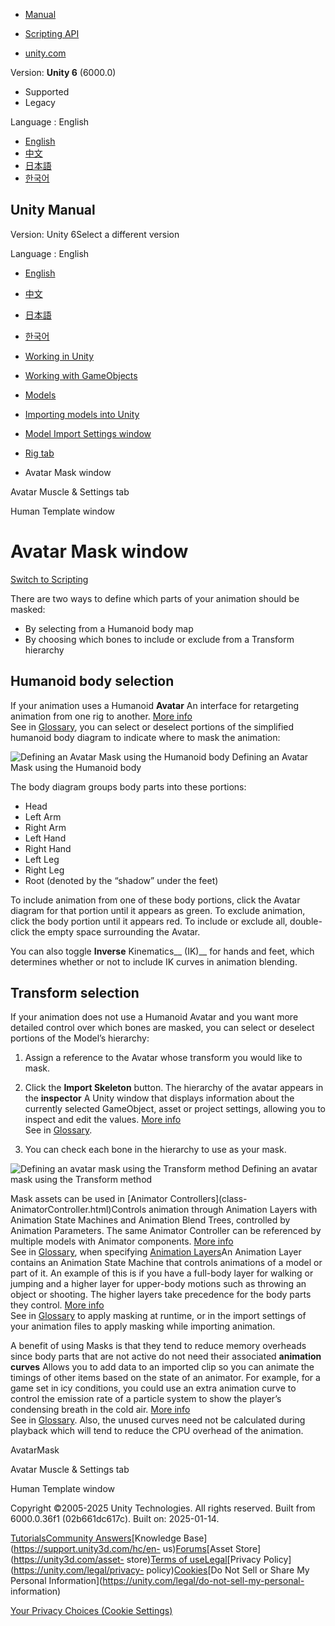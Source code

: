 [](https://docs.unity3d.com)

  * [Manual](../Manual/index.html)
  * [Scripting API](../ScriptReference/index.html)

  * [unity.com](https://unity.com/)

Version: **Unity 6** (6000.0)

  * Supported
  * Legacy

Language : English

  * [English](/Manual/class-AvatarMask.html)
  * [中文](/cn/current/Manual/class-AvatarMask.html)
  * [日本語](/ja/current/Manual/class-AvatarMask.html)
  * [한국어](/kr/current/Manual/class-AvatarMask.html)

[](https://docs.unity3d.com)

## Unity Manual

Version: Unity 6Select a different version

Language : English

  * [English](/Manual/class-AvatarMask.html)
  * [中文](/cn/current/Manual/class-AvatarMask.html)
  * [日本語](/ja/current/Manual/class-AvatarMask.html)
  * [한국어](/kr/current/Manual/class-AvatarMask.html)

  * [Working in Unity](working-in-unity.html)
  * [Working with GameObjects](working-with-gameobjects.html)
  * [Models](models.html)
  * [Importing models into Unity](models-importing.html)
  * [Model Import Settings window](class-FBXImporter.html)
  * [Rig tab](FBXImporter-Rig.html)
  * Avatar Mask window

[](MuscleDefinitions.html)

Avatar Muscle & Settings tab

[](class-HumanTemplate.html)

Human Template window

# Avatar Mask window

[Switch to Scripting](../ScriptReference/AvatarMask.html "Go to AvatarMask
page in the Scripting Reference")

There are two ways to define which parts of your animation should be masked:

  * By selecting from a Humanoid body map
  * By choosing which bones to include or exclude from a Transform hierarchy

## Humanoid body selection

If your animation uses a Humanoid **Avatar** An interface for retargeting
animation from one rig to another. [More info](ConfiguringtheAvatar.html)  
See in [Glossary](Glossary.html#Avatar), you can select or deselect portions
of the simplified humanoid body diagram to indicate where to mask the
animation:

![Defining an Avatar Mask using the Humanoid
body](../uploads/Main/AvatarMaskInspectorHumanoid.png) Defining an Avatar Mask
using the Humanoid body

The body diagram groups body parts into these portions:

  * Head
  * Left Arm
  * Right Arm
  * Left Hand
  * Right Hand
  * Left Leg
  * Right Leg
  * Root (denoted by the “shadow” under the feet)

To include animation from one of these body portions, click the Avatar diagram
for that portion until it appears as green. To exclude animation, click the
body portion until it appears red. To include or exclude all, double-click the
empty space surrounding the Avatar.

You can also toggle **Inverse** Kinematics__ (IK)__ for hands and feet, which
determines whether or not to include IK curves in animation blending.

## Transform selection

If your animation does not use a Humanoid Avatar and you want more detailed
control over which bones are masked, you can select or deselect portions of
the Model’s hierarchy:

  1. Assign a reference to the Avatar whose transform you would like to mask.
  2. Click the **Import Skeleton** button. The hierarchy of the avatar appears in the **inspector** A Unity window that displays information about the currently selected GameObject, asset or project settings, allowing you to inspect and edit the values. [More info](UsingTheInspector.html)  
See in [Glossary](Glossary.html#Inspector).

  3. You can check each bone in the hierarchy to use as your mask.

![Defining an avatar mask using the Transform
method](../uploads/Main/AvatarMaskInspectorTransform.png) Defining an avatar
mask using the Transform method

Mask assets can be used in [Animator Controllers](class-
AnimatorController.html)Controls animation through Animation Layers with
Animation State Machines and Animation Blend Trees, controlled by Animation
Parameters. The same Animator Controller can be referenced by multiple models
with Animator components. [More info](class-AnimatorController.html)  
See in [Glossary](Glossary.html#AnimatorController), when specifying
[Animation Layers](AnimationLayers.html)An Animation Layer contains an
Animation State Machine that controls animations of a model or part of it. An
example of this is if you have a full-body layer for walking or jumping and a
higher layer for upper-body motions such as throwing an object or shooting.
The higher layers take precedence for the body parts they control. [More
info](AnimationLayers.html)  
See in [Glossary](Glossary.html#AnimationLayer) to apply masking at runtime,
or in the import settings of your animation files to apply masking while
importing animation.

A benefit of using Masks is that they tend to reduce memory overheads since
body parts that are not active do not need their associated **animation
curves** Allows you to add data to an imported clip so you can animate the
timings of other items based on the state of an animator. For example, for a
game set in icy conditions, you could use an extra animation curve to control
the emission rate of a particle system to show the player’s condensing breath
in the cold air. [More info](AnimationCurvesOnImportedClips.html)  
See in [Glossary](Glossary.html#AnimationCurves). Also, the unused curves need
not be calculated during playback which will tend to reduce the CPU overhead
of the animation.

AvatarMask

[](MuscleDefinitions.html)

Avatar Muscle & Settings tab

[](class-HumanTemplate.html)

Human Template window

Copyright ©2005-2025 Unity Technologies. All rights reserved. Built from
6000.0.36f1 (02b661dc617c). Built on: 2025-01-14.

[Tutorials](https://learn.unity.com/)[Community
Answers](https://answers.unity3d.com)[Knowledge
Base](https://support.unity3d.com/hc/en-
us)[Forums](https://forum.unity3d.com)[Asset Store](https://unity3d.com/asset-
store)[Terms of
use](https://docs.unity3d.com/Manual/TermsOfUse.html)[Legal](https://unity.com/legal)[Privacy
Policy](https://unity.com/legal/privacy-
policy)[Cookies](https://unity.com/legal/cookie-policy)[Do Not Sell or Share
My Personal Information](https://unity.com/legal/do-not-sell-my-personal-
information)

[Your Privacy Choices (Cookie Settings)](javascript:void\(0\);)


